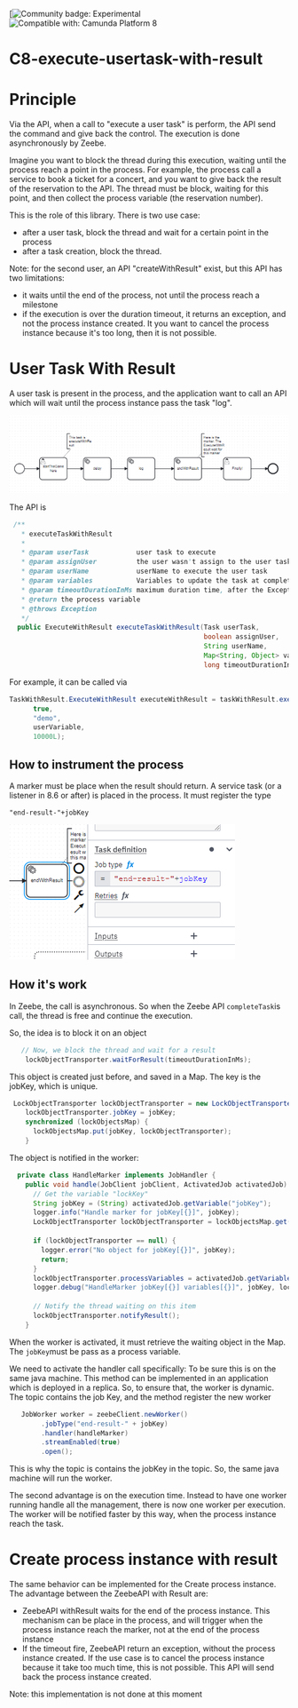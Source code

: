 [![Community badge: Experimental](https://img.shields.io/badge/Lifecycle-Experimental-orange)
![Compatible with: Camunda Platform 8](https://img.shields.io/badge/Compatible%20with-Camunda%20Platform%208-0072Ce)

# C8-execute-usertask-with-result

# Principle

Via the API, when a call to "execute a user task" is perform, the API send the command and give back the control.
The execution is done asynchronously by Zeebe.

Imagine you want to block the thread during this execution, waiting until the process reach a point in the process.
For example, the process call a service to book a ticket for a concert, and you want to give back the result of the reservation to the API.
The thread must be block, waiting for this point, and then collect the process variable (the reservation number).

This is the role of this library.
There is two use case:
* after a user task, block the thread and wait for a certain point in the process
* after a task creation, block the thread.

Note: for the second user, an API "createWithResult" exist, but this API has two limitations:
* it waits until the end of the process, not until the process reach a milestone
* if the execution is over the duration timeout, it returns an exception, and not the process instance created. It you want to cancel the process instance because it's too long, then it is not possible.


# User Task With Result
A user task is present in the process, and the application want to call an API which will wait until the process instance pass the task "log".

![ProcessExampleUserTaskWithResult.png](doc/ProcessExampleUserTaskWithResult.png)

The API is 

```java
 /**
   * executeTaskWithResult
   *
   * @param userTask            user task to execute
   * @param assignUser          the user wasn't assign to the user task, so do it
   * @param userName            userName to execute the user task
   * @param variables           Variables to update the task at completion
   * @param timeoutDurationInMs maximum duration time, after the ExceptionWithResult.timeOut is true
   * @return the process variable
   * @throws Exception
   */
  public ExecuteWithResult executeTaskWithResult(Task userTask,
                                                 boolean assignUser,
                                                 String userName,
                                                 Map<String, Object> variables,
                                                 long timeoutDurationInMs) throws Exception

```

For example, it can be called via
```java
TaskWithResult.ExecuteWithResult executeWithResult = taskWithResult.executeTaskWithResult(userTask,
      true,
      "demo",
      userVariable, 
      10000L);
```


## How to instrument the process

A marker must be place when the result should return. A service task (or a listener in 8.6 or after) is placed in the process.
It must register the type 
```feel
"end-result-"+jobKey
```

![InstrumentTask.png](doc/InstrumentTask.png)

## How it's work
In Zeebe, the call is asynchronous. So when the Zeebe API `completeTask`is call, the thread is free and continue the execution.

So, the idea is to block it on an object
```java
   // Now, we block the thread and wait for a result
    lockObjectTransporter.waitForResult(timeoutDurationInMs);
```

This object is created just before, and saved in a Map. The key is the jobKey, which is unique.
```java
 LockObjectTransporter lockObjectTransporter = new LockObjectTransporter();
    lockObjectTransporter.jobKey = jobKey;
    synchronized (lockObjectsMap) {
      lockObjectsMap.put(jobKey, lockObjectTransporter);
    }

```

The object is notified in the worker:
```java
  private class HandleMarker implements JobHandler {
    public void handle(JobClient jobClient, ActivatedJob activatedJob) throws Exception {
      // Get the variable "lockKey"
      String jobKey = (String) activatedJob.getVariable("jobKey");
      logger.info("Handle marker for jobKey[{}]", jobKey);
      LockObjectTransporter lockObjectTransporter = lockObjectsMap.get(jobKey);

      if (lockObjectTransporter == null) {
        logger.error("No object for jobKey[{}]", jobKey);
        return;
      }
      lockObjectTransporter.processVariables = activatedJob.getVariablesAsMap();
      logger.debug("HandleMarker jobKey[{}] variables[{}]", jobKey, lockObjectTransporter.processVariables);

      // Notify the thread waiting on this item
      lockObjectTransporter.notifyResult();
    }
```

When the worker is activated, it must retrieve the waiting object in the Map. The `jobKey`must be pass as a process variable.

We need to activate the handler call specifically: To be sure this is on the same java machine. This method can be implemented in an application which is deployed in a replica.
So, to ensure that, the worker is dynamic. The topic contains the job Key, and the method register the new worker

```java
   JobWorker worker = zeebeClient.newWorker()
        .jobType("end-result-" + jobKey)
        .handler(handleMarker)
        .streamEnabled(true)
        .open();
```
This is why the topic is contains the jobKey in the topic. So, the same java machine will run the worker.

The second advantage is on the execution time. Instead to have one worker running handle all the management, there is now one worker per execution. 
The worker will be notified faster by this way, when the process instance reach the task.


# Create process instance with result

The same behavior can be implemented for the Create process instance.
The advantage between the ZeebeAPI with Result are:
* ZeebeAPI withResult waits for the end of the process instance. This mechanism can be place in the process, and will trigger when the process instance reach the marker, not at the end of the process instance
* If the timeout fire, ZeebeAPI return an exception, without the process instance created. If the use case is to cancel the process instance because it take too much time, this is not possible. This API will send back the process instance created.

Note: this implementation is not done at this moment